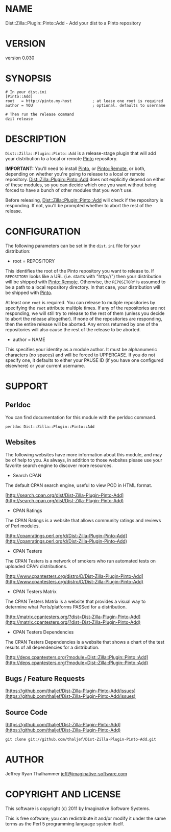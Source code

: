 # NAME

Dist::Zilla::Plugin::Pinto::Add - Add your dist to a Pinto repository

# VERSION

version 0.030

# SYNOPSIS

    # In your dist.ini
    [Pinto::Add]
    root   = http://pinto.my-host         ; at lease one root is required
    author = YOU                          ; optional. defaults to username

    # Then run the release command
    dzil release

# DESCRIPTION

`Dist::Zilla::Plugin::Pinto::Add` is a release-stage plugin that
will add your distribution to a local or remote [Pinto](http://search.cpan.org/perldoc?Pinto) repository.

__IMPORTANT:__ You'll need to install [Pinto](http://search.cpan.org/perldoc?Pinto), or [Pinto::Remote](http://search.cpan.org/perldoc?Pinto::Remote), or
both, depending on whether you're going to release to a local or remote
repository.  [Dist::Zilla::Plugin::Pinto::Add](http://search.cpan.org/perldoc?Dist::Zilla::Plugin::Pinto::Add) does not explicitly
depend on either of these modules, so you can decide which one you
want without being forced to have a bunch of other modules that you
won't use.

Before releasing, [Dist::Zilla::Plugin::Pinto::Add](http://search.cpan.org/perldoc?Dist::Zilla::Plugin::Pinto::Add) will check if the
repository is responding.  If not, you'll be prompted whether to abort
the rest of the release.

# CONFIGURATION

The following parameters can be set in the `dist.ini` file for your
distribution:

- root = REPOSITORY

This identifies the root of the Pinto repository you want to release
to.  If `REPOSITORY` looks like a URL (i.e. starts with "http://")
then your distribution will be shipped with [Pinto::Remote](http://search.cpan.org/perldoc?Pinto::Remote).
Otherwise, the `REPOSITORY` is assumed to be a path to a local
repository directory.  In that case, your distribution will be shipped
with [Pinto](http://search.cpan.org/perldoc?Pinto).

At least one `root` is required.  You can release to mutiple
repositories by specifying the `root` attribute multiple times.  If
any of the repositories are not responding, we will still try to
release to the rest of them (unless you decide to abort the release
altogether).  If none of the repositories are responding, then the
entire release will be aborted.  Any errors returned by one of the
repositories will also cause the rest of the release to be aborted.

- author = NAME

This specifies your identity as a module author.  It must be
alphanumeric characters (no spaces) and will be forced to UPPERCASE.
If you do not specify one, it defaults to either your PAUSE ID (if you
have one configured elsewhere) or your current username.

# SUPPORT

## Perldoc

You can find documentation for this module with the perldoc command.

    perldoc Dist::Zilla::Plugin::Pinto::Add

## Websites

The following websites have more information about this module, and may be of help to you. As always,
in addition to those websites please use your favorite search engine to discover more resources.

- Search CPAN

The default CPAN search engine, useful to view POD in HTML format.

[http://search.cpan.org/dist/Dist-Zilla-Plugin-Pinto-Add](http://search.cpan.org/dist/Dist-Zilla-Plugin-Pinto-Add)

- CPAN Ratings

The CPAN Ratings is a website that allows community ratings and reviews of Perl modules.

[http://cpanratings.perl.org/d/Dist-Zilla-Plugin-Pinto-Add](http://cpanratings.perl.org/d/Dist-Zilla-Plugin-Pinto-Add)

- CPAN Testers

The CPAN Testers is a network of smokers who run automated tests on uploaded CPAN distributions.

[http://www.cpantesters.org/distro/D/Dist-Zilla-Plugin-Pinto-Add](http://www.cpantesters.org/distro/D/Dist-Zilla-Plugin-Pinto-Add)

- CPAN Testers Matrix

The CPAN Testers Matrix is a website that provides a visual way to determine what Perls/platforms PASSed for a distribution.

[http://matrix.cpantesters.org/?dist=Dist-Zilla-Plugin-Pinto-Add](http://matrix.cpantesters.org/?dist=Dist-Zilla-Plugin-Pinto-Add)

- CPAN Testers Dependencies

The CPAN Testers Dependencies is a website that shows a chart of the test results of all dependencies for a distribution.

[http://deps.cpantesters.org/?module=Dist::Zilla::Plugin::Pinto::Add](http://deps.cpantesters.org/?module=Dist::Zilla::Plugin::Pinto::Add)

## Bugs / Feature Requests

[https://github.com/thaljef/Dist-Zilla-Plugin-Pinto-Add/issues](https://github.com/thaljef/Dist-Zilla-Plugin-Pinto-Add/issues)

## Source Code



[https://github.com/thaljef/Dist-Zilla-Plugin-Pinto-Add](https://github.com/thaljef/Dist-Zilla-Plugin-Pinto-Add)

    git clone git://github.com/thaljef/Dist-Zilla-Plugin-Pinto-Add.git

# AUTHOR

Jeffrey Ryan Thalhammer <jeff@imaginative-software.com>

# COPYRIGHT AND LICENSE

This software is copyright (c) 2011 by Imaginative Software Systems.

This is free software; you can redistribute it and/or modify it under
the same terms as the Perl 5 programming language system itself.